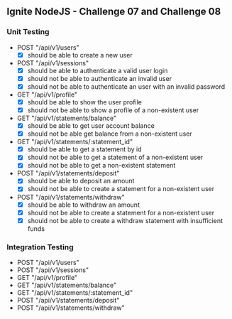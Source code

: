 ## Ignite NodeJS - Challenge 07 and Challenge 08

### Unit Testing
- POST "/api/v1/users"
  - [x] should be able to create a new user
- POST "/api/v1/sessions"
  - [x] should be able to authenticate a valid user login
  - [x] should not be able to authenticate an invalid user
  - [x] should not be able to authenticate an user with an invalid password
- GET "/api/v1/profile"
  - [x] should be able to show the user profile
  - [x] should not be able to show a profile of a non-existent user
- GET "/api/v1/statements/balance"
  - [x] should be able to get user account balance
  - [x] should not be able get balance from a non-existent user
- GET "/api/v1/statements/:statement_id"
  - [x] should be able to get a statement by id
  - [x] should not be able to get a statement of a non-existent user
  - [x] should not be able to get a non-existent statement
- POST "/api/v1/statements/deposit"
  - [x] should be able to deposit an amount
  - [x] should not be able to create a statement for a non-existent user
- POST "/api/v1/statements/withdraw"
  - [x] should be able to withdraw an amount
  - [x] should not be able to create a statement for a non-existent user
  - [x] should not be able to create a withdraw statement with insufficient funds

### Integration Testing
- POST "/api/v1/users"
- POST "/api/v1/sessions"
- GET "/api/v1/profile"
- GET "/api/v1/statements/balance"
- GET "/api/v1/statements/:statement_id"
- POST "/api/v1/statements/deposit"
- POST "/api/v1/statements/withdraw"
